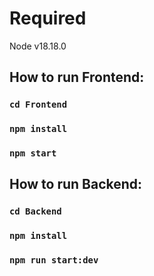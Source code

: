 # Required

Node v18.18.0


## How to run Frontend:

### `cd Frontend`

### `npm install`

### `npm start`


## How to run Backend:

### `cd Backend`

### `npm install`

### `npm run start:dev`
